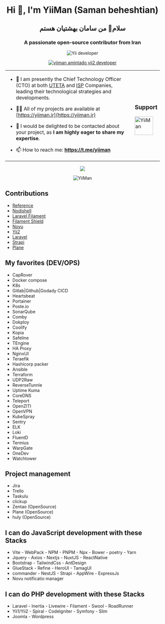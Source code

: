 <h1 align="center">Hi 👋, I'm YiiMan (Saman beheshtian) </h1>
<h2 align="center">سلام👋 من سامان بهشتیان هستم</h2>
<h3 align="center">A passionate open-source contributor from Iran</h3>
<p align="center"> <img src="https://komarev.com/ghpvc/?username=yiiman-dev&label=Profile%20views&color=0e75b6&style=flat" alt="Yii developer" /> </p>
<p align="center"> <a href="https://github.com/ryo-ma/github-profile-trophy"><img src="https://github-profile-trophy.vercel.app/?username=yiiman-dev" alt="yiiman amintado yii2 developer" /></a> </p>
<table align="center"><tr><td>

- 🔭 I am presently the Chief Technology Officer (CTO) at both [UTETA](https://uteta.ir) and [ISP](https://contract.jafamhis.ir) Companies, leading their technological strategies and developments.

- 👨‍💻 All of my projects are available at [https://yiiman.ir](https://yiiman.ir)

- 💬 I would be delighted to be contacted about your project, as **I am highly eager to share my expertise**.

- 📫 How to reach me: **https://t.me/yiiman**

</td><td>
<h3 align="left"><b>Support</b></h3>
<a href="https://www.buymeacoffee.com/yiiman"> <img align="left" src="https://cdn.buymeacoffee.com/buttons/v2/default-yellow.png" height="60" alt="YiiMan" /></a>
<p>&nbsp;<p>
</td></tr></table>

<p align="center">
<img src="https://github-readme-stats.vercel.app/api/top-langs/?username=yiiman-dev&hide=css,html&langs_count=5" />  
</p>
<p align="center">

<img src="https://github-readme-streak-stats.herokuapp.com/?user=yiiman-dev&" alt="YiiMan" />

</p>
<h2>Contributions</h2>
<ul>
  <li><a href="https://github.com/Fechin/reference">Reference</a></li>
  <li><a href="https://github.com/nodilabs/nodishell">Nodishell</li>
  <li><a href="https://github.com/filamentphp/filament">Laravel Filament</li>
  <li><a href="https://github.com/bezhanSalleh/filament-shield">Filament Shield</a></li>
  <li><a href="https://github.com/novuhq/novu">Novu</a></li>
  <li><a href="https://github.com/Fechin/reference">Yii2</a></li>
  <li><a href="https://github.com/laravel/laravel">Laravel</a></li>
  <li><a href="https://github.com/strapi/strapi">Strapi</a></li>
  <li><a href="https://github.com/makeplane/plane">Plane</a></li>
  
</ul>

<h2>My favorites (DEV/OPS)</h2>
<ul>
  <li>CapRover</li>
  <li>Docker compose</li>
  <li>K8s</li>
  <li>Gitlab|Github|Godady CICD</li>
  <li>Heartsbeat</li>
  <li>Portainer</li>
  <li>Poste.io</li>
  <li>SonarQube</li>
  <li>Comby</li>
  <li>Dokploy</li>
  <li>Coolify</li>
  <li>Kopia</li>
  <li>Safeline</li>
  <li>TEngine</li>
  <li>HA Proxy</li>
  <li>NginxUI</li>
  <li>Teraefik</li>
  <li>Hashicorp packer</li>
  <li>Ansible</li>
  <li>Terraform</li>
  <li>UDP2Raw</li>
  <li>ReverseTunnle</li>
  <li>Uptime Kuma</li>
  <li>CoreDNS</li>
  <li>Teleport</li>
  <li>OpenZITI</li>
  <li>OpenVPN</li>
  <li>KubeSpray</li>
  <li>Sentry</li>
  <li>ELK</li>
  <li>Loki</li>
  <li>FluentD</li>
  <li>Termius</li>
  <li>WarpGate</li>
  <li>OneDev</li>
  <li>Watchtower</li>
</ul>
<h2>Project management</h2>
<ul>
  <li>Jira</li>
  <li>Trello</li>
  <li>Taskulu</li>
  <li>clickup</li>
  <li>Zentao (OpenSource)</li>
  <li>Plane (OpenSource)</li>
  <li>huly (OpenSource)</li>
</ul>
<h2>I can do JavaScript development with these Stacks</h2>
<ul>
  <li>Vite - WebPack - NPM - PNPM - Npx - Bower - poetry - Yarn</li>
  <li>Jquery - Axios - Nextjs - NuxtJS  - ReactNative</li>
  <li>Bootstrap  -  TailwindCss - AntDesign</li>
  <li>GlueStack - Refine - HeroUI - TamagUI</li>
  <li>commander - NestJS - Strapi - AppWire - ExpressJs</li>
  <li>Novu notificatio manager</li>
</ul>
<h2>I can do PHP development with these Stacks</h2>
<ul>
    <li>Laravel - Inertia - Livewire - Filament - Swool - RoadRunner</li>
    <li>Yii1/Yii2 - Spiral - CodeIgniter - Symfony - Slim</li>
    <li>Joomla - Wordpress</li>
</ul>
